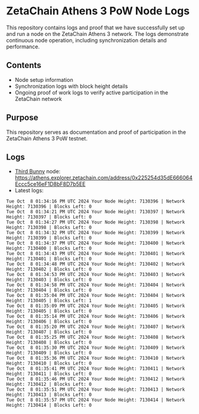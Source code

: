 # ZetaChain Athens 3 PoW Node Logs
This repository contains logs and proof that we have successfully set up and run a node on the ZetaChain Athens 3 network. The logs demonstrate continuous node operation, including synchronization details and performance.

## Contents
- Node setup information
- Synchronization logs with block height details
- Ongoing proof of work logs to verify active participation in the ZetaChain network

## Purpose
This repository serves as documentation and proof of participation in the ZetaChain Athens 3 PoW testnet.

## Logs

- [Third Bunny](https://thirdbunny.xyz/) node: https://athens.explorer.zetachain.com/address/0x225254d35dE666064Eccc5ce16eF1D8bF8D7b5EE
- Latest logs:
```
Tue Oct  8 01:34:16 PM UTC 2024 Your Node Height: 7130396 | Network Height: 7130396 | Blocks Left: 0
Tue Oct  8 01:34:21 PM UTC 2024 Your Node Height: 7130397 | Network Height: 7130397 | Blocks Left: 0
Tue Oct  8 01:34:27 PM UTC 2024 Your Node Height: 7130398 | Network Height: 7130398 | Blocks Left: 0
Tue Oct  8 01:34:32 PM UTC 2024 Your Node Height: 7130399 | Network Height: 7130399 | Blocks Left: 0
Tue Oct  8 01:34:37 PM UTC 2024 Your Node Height: 7130400 | Network Height: 7130400 | Blocks Left: 0
Tue Oct  8 01:34:43 PM UTC 2024 Your Node Height: 7130401 | Network Height: 7130401 | Blocks Left: 0
Tue Oct  8 01:34:48 PM UTC 2024 Your Node Height: 7130402 | Network Height: 7130402 | Blocks Left: 0
Tue Oct  8 01:34:53 PM UTC 2024 Your Node Height: 7130403 | Network Height: 7130403 | Blocks Left: 0
Tue Oct  8 01:34:58 PM UTC 2024 Your Node Height: 7130404 | Network Height: 7130404 | Blocks Left: 0
Tue Oct  8 01:35:04 PM UTC 2024 Your Node Height: 7130404 | Network Height: 7130405 | Blocks Left: 1
Tue Oct  8 01:35:09 PM UTC 2024 Your Node Height: 7130405 | Network Height: 7130405 | Blocks Left: 0
Tue Oct  8 01:35:14 PM UTC 2024 Your Node Height: 7130406 | Network Height: 7130406 | Blocks Left: 0
Tue Oct  8 01:35:20 PM UTC 2024 Your Node Height: 7130407 | Network Height: 7130407 | Blocks Left: 0
Tue Oct  8 01:35:25 PM UTC 2024 Your Node Height: 7130408 | Network Height: 7130408 | Blocks Left: 0
Tue Oct  8 01:35:30 PM UTC 2024 Your Node Height: 7130409 | Network Height: 7130409 | Blocks Left: 0
Tue Oct  8 01:35:36 PM UTC 2024 Your Node Height: 7130410 | Network Height: 7130410 | Blocks Left: 0
Tue Oct  8 01:35:41 PM UTC 2024 Your Node Height: 7130411 | Network Height: 7130411 | Blocks Left: 0
Tue Oct  8 01:35:46 PM UTC 2024 Your Node Height: 7130412 | Network Height: 7130412 | Blocks Left: 0
Tue Oct  8 01:35:51 PM UTC 2024 Your Node Height: 7130413 | Network Height: 7130413 | Blocks Left: 0
Tue Oct  8 01:35:57 PM UTC 2024 Your Node Height: 7130414 | Network Height: 7130414 | Blocks Left: 0
```
